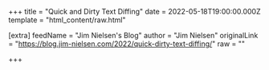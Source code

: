 
+++
title = "Quick and Dirty Text Diffing"
date = 2022-05-18T19:00:00.000Z
template = "html_content/raw.html"

[extra]
feedName = "Jim Nielsen's Blog"
author = "Jim Nielsen"
originalLink = "https://blog.jim-nielsen.com/2022/quick-dirty-text-diffing/"
raw = ""

+++

